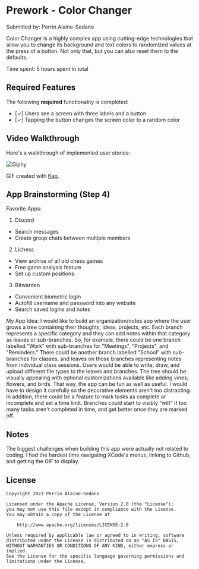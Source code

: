 # Prework - Color Changer

Submitted by: Perrin Alaine-Sedano

Color Changer is a highly complex app using cutting-edge technologies that allow you to change its background and text colors to randomized values at the press of a button. Not only that, but you can also reset them to the defaults.

Time spent: 5 hours spent in total

## Required Features

The following **required** functionality is completed:

- [✓] Users see a screen with three labels and a button
- [✓] Tapping the button changes the screen color to a random color
 
## Video Walkthrough

Here's a walkthrough of implemented user stories:

![Giphy](https://media.giphy.com/media/v1.Y2lkPTc5MGI3NjExM2Nqb25taGhjM21jYTEwYW5rdWplMGJuaWpjNmV6dW1vNm9yamlhdyZlcD12MV9pbnRlcm5hbF9naWZfYnlfaWQmY3Q9Zw/zVcWqvrVmMVCGOck9Y/giphy-downsized-large.gif)

GIF created with [Kap](https://getkap.co/).

## App Brainstorming (Step 4)

Favorite Apps:

1. Discord
  - Search messages
  - Create group chats between multiple members
2. Lichess
  - View archive of all old chess games
  - Free game analysis feature
  - Set up custom positions
3. Bitwarden
  - Convenient biometric login
  - Autofill username and password into any website
  - Search saved logins and notes

My App Idea: I would like to build an organization/notes app where the user grows a tree containing their thoughts, ideas, projects, etc. Each branch represents a specific category and they can add notes within that category as leaves or sub-branches. So, for example, there could be one branch labelled "Work" with sub-branches for "Meetings", "Projects", and "Reminders." There could be another branch labelled "School" with sub-branches for classes, and leaves on those branches representing notes from individual class sessions. Users would be able to write, draw, and upload different file types to the leaves and branches. The tree should be visually appealing with optional customizations available like adding vines, flowers, and birds. That way, the app can be fun as well as useful. I would have to design it carefully so the decorative elements aren't too distracting. In addition, there could be a feature to mark tasks as complete or incomplete and set a time limit. Branches could start to visibly "wilt" if too many tasks aren't completed in time, and get better once they are marked off.

## Notes

The biggest challenges when building this app were actually not related to coding. I had the hardest time navigating XCode's menus, linking to Github, and getting the GIF to display.

## License

    Copyright 2023 Perrin Alaine-Sedano

    Licensed under the Apache License, Version 2.0 (the "License");
    you may not use this file except in compliance with the License.
    You may obtain a copy of the License at

        http://www.apache.org/licenses/LICENSE-2.0

    Unless required by applicable law or agreed to in writing, software
    distributed under the License is distributed on an "AS IS" BASIS,
    WITHOUT WARRANTIES OR CONDITIONS OF ANY KIND, either express or implied.
    See the License for the specific language governing permissions and
    limitations under the License.
